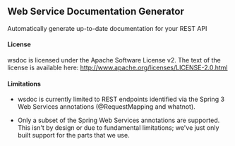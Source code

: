 ## Web Service Documentation Generator ##

Automatically generate up-to-date documentation for your REST API

#### License ####

wsdoc is licensed under the Apache Software License v2. The text of
the license is available here: http://www.apache.org/licenses/LICENSE-2.0.html

#### Limitations ####

* wsdoc is currently limited to REST endpoints identified via the 
  Spring 3 Web Services annotations (@RequestMapping and whatnot).

* Only a subset of the Spring Web Services annotations are supported.
  This isn't by design or due to fundamental limitations; we've just
  only built support for the parts that we use.
